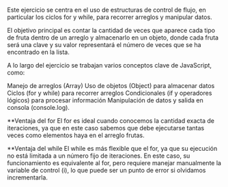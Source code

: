 Este ejercicio se centra en el uso de estructuras de control de flujo, en particular los ciclos for y while, para recorrer arreglos y manipular datos.

El objetivo principal es contar la cantidad de veces que aparece cada tipo de fruta dentro de un arreglo y almacenarlo en un objeto, donde cada fruta será una clave y su valor representará el número de veces que se ha encontrado en la lista.

A lo largo del ejercicio se trabajan varios conceptos clave de JavaScript, como:

Manejo de arreglos (Array)
Uso de objetos (Object) para almacenar datos
Ciclos (for y while) para recorrer arreglos
Condicionales (if y operadores lógicos) para procesar información
Manipulación de datos y salida en consola (console.log).

**Ventaja del for
El for es ideal cuando conocemos la cantidad exacta de iteraciones, ya que en este caso sabemos que debe ejecutarse tantas veces como elementos haya en el arreglo frutas.

**Ventaja del while
El while es más flexible que el for, ya que su ejecución no está limitada a un número fijo de iteraciones. En este caso, su funcionamiento es equivalente al for, pero requiere manejar manualmente la variable de control (i), lo que puede ser un punto de error si olvidamos incrementarla.
